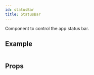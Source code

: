 ```yaml
---
id: statusBar
title: StatusBar
---
```


Component to control the app status bar.

## Example

```ComponentSnackPlayer path=basic,StatusBar,basic.tsx

```

## Props

```ComponentPropTable path=basic,StatusBar,StatusBar.tsx showStylingProps=true

```
